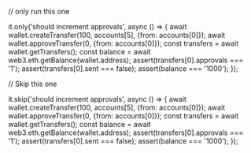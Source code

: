   
// only run this one

  it.only('should increment approvals', async () => {
    await wallet.createTransfer(100, accounts[5], {from: accounts[0]});
    await wallet.approveTransfer(0, {from: accounts[0]});
    const transfers = await wallet.getTransfers();
    const balance = await web3.eth.getBalance(wallet.address);
    assert(transfers[0].approvals === '1');
    assert(transfers[0].sent === false);
    assert(balance === '1000');
  });

// Skip this one

  it.skip('should increment approvals', async () => {
    await wallet.createTransfer(100, accounts[5], {from: accounts[0]});
    await wallet.approveTransfer(0, {from: accounts[0]});
    const transfers = await wallet.getTransfers();
    const balance = await web3.eth.getBalance(wallet.address);
    assert(transfers[0].approvals === '1');
    assert(transfers[0].sent === false);
    assert(balance === '1000');
  });
